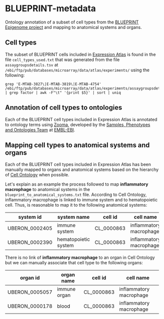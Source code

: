 # BLUEPRINT-metadata
Ontology annotation of a subset of cell types from the [BLUEPRINT Epigenome project][1] and mapping to anatomical systems and organs.

## Cell types
The subset of BLUEPRINT cells included in [Expression Atlas][2] is found in the file `cell_types_used.txt` that was generated from the file `assaygroupsdetails.tsv` at `/ebi/ftp/pub/databases/microarray/data/atlas/experiments/` using the following:
```
grep 'E-MTAB-3827\|E-MTAB-3819\|E-MTAB-4754' /ebi/ftp/pub/databases/microarray/data/atlas/experiments/assaygroupsdetails.tsv | grep factor | awk -F"\t" '{print $5}' | sort | uniq
```

## Annotation of cell types to ontologies
Each of the BLUEPRINT cell types included in Expression Atlas is annotated to ontology terms using [Zooma][3], developed by the [Samples, Phenotypes and Ontologies Team][4] at [EMBL-EBI][5].

## Mapping cell types to anatomical systems and organs
Each of the BLUEPRINT cell types included in Expression Atlas has been manually mapped to organs and anatomical systems based on the hierarchy of [Cell Ontology][6] when possible.

Let's explain as an example the process followed to map **inflammatory macrophage** to anatomical systems in the `blueprint_to_anatomical_systems.txt` file. According to Cell Ontology, inflammatory macrophage is linked to immune system and to hematopoietic cell. Thus, is reasonable to map it to the following anatomical systems: 

|system id|system name|cell id|cell name|
|-|-|-|-|
|UBERON_0002405|immune system|CL_0000863|inflammatory macrophage|
|UBERON_0002390|hematopoietic system|CL_0000863|inflammatory macrophage|

There is no link of **inflammatory macrophage** to an organ in Cell Ontology but we can manually associate that cell type to the following organs:

|organ id|organ name|cell id|cell name|
|-|-|-|-|
|UBERON_0005057|immune organ|CL_0000863|inflammatory macrophage|
|UBERON_0000178|blood|CL_0000863|inflammatory macrophage|

[1]: http://www.blueprint-epigenome.eu
[2]: https://www.ebi.ac.uk/gxa/home
[3]: https://www.ebi.ac.uk/spot/zooma/
[4]: https://www.ebi.ac.uk/about/spot-team
[5]: https://www.ebi.ac.uk/
[6]: http://obofoundry.org/ontology/cl.html
